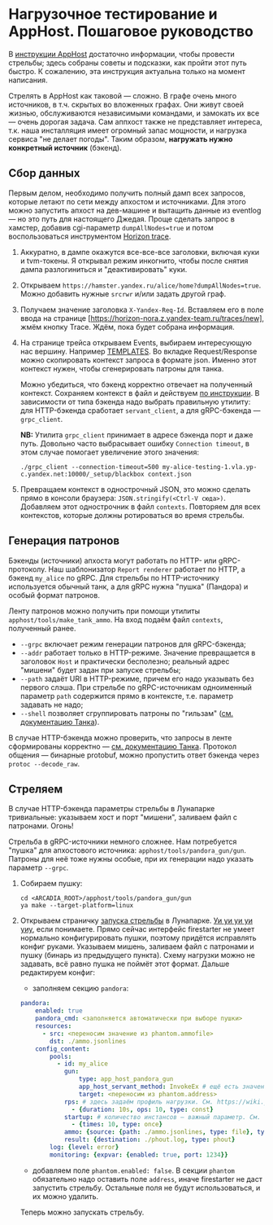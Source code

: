 # Нагрузочное тестирование и AppHost. Пошаговое руководство

В [инструкции AppHost](https://doc.yandex-team.ru/apphost/dg/concepts/testing-high_load.html) достаточно информации,
чтобы провести стрельбы; здесь собраны советы и подсказки, как пройти этот путь быстро. К сожалению, эта инструкция
актуальна только на момент написания.

Стрелять в AppHost как таковой — сложно. В графе очень много источников, в т.ч. скрытых во вложенных графах. Они живут 
своей жизнью, обслуживаются независимыми командами, и замокать их все — очень дорогая задача. Сам аппхост также
не представляет интереса, т.к. наша инсталляция имеет огромный запас мощности, и нагрузка сервиса "не делает погоды".
Таким образом, **нагружать нужно конкретный источник** (бэкенд).

## Сбор данных
Первым делом, необходимо получить полный дамп всех запросов, которые летают по сети между апхостом и источниками. Для
этого можно запустить апхост на дев-машине и вытащить данные из eventlog — но это путь для настоящего Джедая. Проще
сделать запрос в хамстер, добавив cgi-параметр `dumpAllNodes=true` и потом воспользоваться инструментом
[Horizon trace](https://horizon-nora.z.yandex-team.ru/traces/new).

1. Аккуратно, в дампе окажутся все-все-все заголовки, включая куки и tvm-токены. Я открывал режим инкогнито, чтобы
после снятия дампа разлогиниться и "деактивировать" куки.

1. Открываем `https://hamster.yandex.ru/alice/home?dumpAllNodes=true`. Можно добавить нужные `srcrwr` и/или задать
другой граф.

1. Получаем значение заголовка `X-Yandex-Req-Id`. Вставляем его в поле ввода на странице
[https://horizon-nora.z.yandex-team.ru/traces/new], жмём кнопку Trace. Ждём, пока будет собрана информация.

1. На странице трейса открываем Events, выбираем интересующую нас вершину. Например
[TEMPLATES](https://horizon-nora.z.yandex-team.ru/traces/5daa8889-7119-4817-b903-c46fa1eb7729/events). Во вкладке
Request/Response можно скопировать контекст запроса в формате json. Именно этот контекст нужен, чтобы сгенерировать
патроны для танка.

   Можно убедиться, что бэкенд корректно отвечает на полученный контекст. Сохраняем контекст в файл и действуем
[по инструкции](https://doc.yandex-team.ru/apphost/dg/concepts/testing-sources.html). В зависимости от типа бэкенда надо
выбрать правильную утилиту: для HTTP-бэкенда сработает `servant_client`, а для gRPC-бэкенда — `grpc_client`.

   **NB:** Утилита `grpc_client` принимает в адресе бэкенда порт и даже путь. Довольно часто выбрасывает ошибку
`Connection timeout`, в этом случае помогает увеличение этого значения:
   ```
   ./grpc_client --connection-timeout=500 my-alice-testing-1.vla.yp-c.yandex.net:10000/_setup/blackbox context.json
   ```

1. Превращаем контекст в однострочный JSON, это можно сделать прямо в консоли браузера: `JSON.stringify(<Ctrl-V сюда>)`.
Добавляем этот однострочник в файл `contexts`. Повторяем для всех контекстов, которые должны ротироваться во время
стрельбы.

## Генерация патронов
Бэкенды (источники) апхоста могут работать по HTTP- или gRPC-протоколу. Наш шаблонизатор `Report renderer` работает по
HTTP, а бэкенд `my_alice` по gRPC. Для стрельбы по HTTP-источнику используется обычный танк, а для gRPC нужна "пушка"
(Пандора) и особый формат патронов.

Ленту патронов можно получить при помощи утилиты `apphost/tools/make_tank_ammo`. На вход подаём файл `contexts`,
полученный ранее.
* `--grpc` включает режим генерации патронов для gRPC-бэкенда; 
* `--addr` работает только в HTTP-режиме. Значение превращается в заголовок `Host` и практически бесполезно; реальный
адрес "мишени" будет задан при запуске стрельбы;
* `--path` задаёт URI в HTTP-режиме, причем его надо указывать без первого слэша. При стрельбе по gRPC-источникам
одноименный параметр `path` содержится прямо в контексте, т.е. параметр задавать не надо;
* `--shell` позволяет сгруппировать патроны по "гильзам"
([см. документацию Танка](https://wiki.yandex-team.ru/load/guides/ammo/#tegia.k.a.gilzy)).

В случае HTTP-бэкенда можно проверить, что запросы в ленте сформированы корректно — 
[см. документацию Танка](https://wiki.yandex-team.ru/load/guides/ammo/#proverkakorrektnostipatronov). Протокол общения —
бинарные protobuf, можно пропустить ответ бэкенда через `protoc --decode_raw`.

## Стреляем
В случае HTTP-бэкенда параметры стрельбы в Лунапарке тривиальные: указываем хост и порт "мишени", заливаем файл
с патронами. Огонь!

Стрельба в gRPC-источники немного сложнее. Нам потребуется "пушка" для апхостового источника:
`apphost/tools/pandora_gun/gun`. Патроны для неё тоже нужны особые, при их генерации надо указать параметр
`--grpc`.

1. Собираем пушку:
   ```
   cd <ARCADIA_ROOT>/apphost/tools/pandora_gun/gun
   ya make --target-platform=linux 
   ```

1. Открываем страничку [запуска стрельбы](https://lunapark.yandex-team.ru/firestarter/) в Лунапарке.
[Уи уи уи уи уиу](https://youtu.be/zcOhrtAFc-Y), если понимаете. Прямо сейчас интерфейс firestarter не умеет нормально
конфигурировать пушки, поэтому придётся исправлять конфиг руками. Указываем мишень, заливаем файл с патронами и пушку
(бинарь из предыдущего пункта). Схему нагрузки можно не задавать, всё равно пушка не поймёт этот формат. Дальше 
редактируем конфиг:
   * заполняем секцию `pandora`:
   ```yaml
   pandora:
       enabled: true
       pandora_cmd: <заполняется автоматически при выборе пушки>
       resources:
         - src: <переносим значение из phantom.ammofile>
           dst: ./ammo.jsonlines
       config_content:
           pools: 
             - id: my_alice
               gun: 
                   type: app_host_pandora_gun
                   app_host_servant_method: InvokeEx # ещё есть значение Invoke, надо экспериментировать
                   target: <переносим из phantom.address>
               rps: # здесь задаём профиль нагрузки. См. https://wiki.yandex-team.ru/Load/Pandora/#podgotovkakonfiga
                 - {duration: 10s, ops: 10, type: const}
               startup: # количество инстансов — важный параметр. См. https://wiki.yandex-team.ru/Load/Pandora/#podgotovkakonfiga 
                 - {times: 10, type: once}
               ammo: {source: {path: ./ammo.jsonlines, type: file}, type: app_host_provider}             
               result: {destination: ./phout.log, type: phout}
           log: {level: error}
           monitoring: {expvar: {enabled: true, port: 1234}}
   ```
   * добавляем поле `phantom.enabled: false`. В секции `phantom` обязательно надо оставить поле `address`, иначе
firestarter не даст запустить стрельбу. Остальные поля не будут использоваться, и их можно удалить.

   Теперь можно запускать стрельбу.
